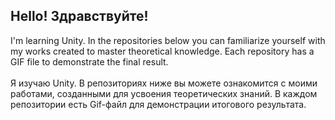 ## Hello! Здравствуйте!

I'm learning Unity. In the repositories below you can familiarize yourself with my works created to master theoretical knowledge. Each repository has a GIF file to demonstrate the final result.
<br/>
<br/>
Я изучаю Unity. В репозиториях ниже вы можете ознакомится с моими работами, созданными для усвоения теоретических знаний. В каждом репозитории есть Gif-файл для демонстрации итогового результата.



<!--
**KingLlch/KingLlch** is a ✨ _special_ ✨ repository because its `README.md` (this file) appears on your GitHub profile.

Here are some ideas to get you started:

- 🔭 I’m currently working on ...
- 🌱 I’m currently learning ...
- 👯 I’m looking to collaborate on ...
- 🤔 I’m looking for help with ...
- 💬 Ask me about ...
- 📫 How to reach me: ...
- 😄 Pronouns: ...
- ⚡ Fun fact: ...
-->
